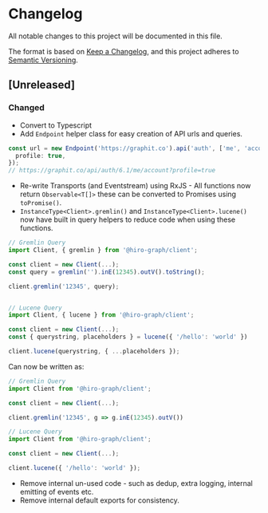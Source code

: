 # Changelog

All notable changes to this project will be documented in this file.

The format is based on [Keep a Changelog](https://keepachangelog.com/en/1.0.0/),
and this project adheres to [Semantic Versioning](https://semver.org/spec/v2.0.0.html).

## [Unreleased]

### Changed

- Convert to Typescript
- Add `Endpoint` helper class for easy creation of API urls and queries.

```ts
const url = new Endpoint('https://graphit.co').api('auth', ['me', 'account'], {
  profile: true,
});
// https://graphit.co/api/auth/6.1/me/account?profile=true
```

- Re-write Transports (and Eventstream) using RxJS - All functions now return `Observable<T[]>` these can be converted to Promises using `toPromise()`.
- `InstanceType<Client>.gremlin()` and `InstanceType<Client>.lucene()` now have built in query helpers to reduce code when using these functions.

```ts
// Gremlin Query
import Client, { gremlin } from '@hiro-graph/client';

const client = new Client(...);
const query = gremlin('').inE(12345).outV().toString();

client.gremlin('12345', query);


// Lucene Query
import Client, { lucene } from '@hiro-graph/client';

const client = new Client(...);
const { querystring, placeholders } = lucene({ '/hello': 'world' })

client.lucene(querystring, { ...placeholders });
```

Can now be written as:

```ts
// Gremlin Query
import Client from '@hiro-graph/client';

const client = new Client(...);

client.gremlin('12345', g => g.inE(12345).outV())

// Lucene Query
import Client from '@hiro-graph/client';

const client = new Client(...);

client.lucene({ '/hello': 'world' });
```

- Remove internal un-used code - such as dedup, extra logging, internal emitting of events etc.
- Remove internal default exports for consistency.
